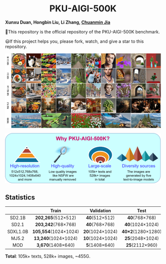 # <center> PKU-AIGI-500K
**Xunxu Duan, Hongbin Liu, Li Zhang, [Chuanmin Jia](http://www.jiachuanmin.site/index.html)**



:hammer:This repository is the official repository of the PKU-AIGI-500K benchmark.

:smiley:If this project helps you, please fork, watch, and give a star to this repository.

![example](./assets/example.jpg) 


![why](./assets/why.png) 

## Statistics
|            |      Train    |  Validation  |    Test     |   Size  |
|:----------:|:-------------:|:------------:|:-----------:|:-----------:|
|   SD2.1B   |**202,265**(512$\times$512)|**40**(512$\times$512)|**40**(768$\times$768)|~82G|
|   SD2.1    |**203,242**(768$\times$768)|**40**(768$\times$768)|**40**(1024$\times$1024)|~189G|
|  SDXL1.0B  |**105,554**(1024$\times$1024)|**20**(1024$\times$1024)|**40$\times2$**(1280$\times$1280)|~158G|
|   MJ5.2    |**13,240**(1024$\times$1024)|**10**(1024$\times$1024)|**25**(2048$\times$1024)|~20G|
|    MOD     |**3,670**(1408$\times$640)|**5**(1408$\times$640)|**25**(2112$\times$960)|~5.5G|

**Total**: 105k+ texts, 528k+ images, ~455G.

<!-- ![pipeline](./assets/pipeline.png)





# Citation
:smiley:If you find our repository useful for your research, please consider citing our paper:

```
@misc{DCC2024}
```
